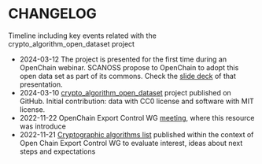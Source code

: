 <!--

SPDX-FileContributor: [Author Name(s)] <[Optional: Email Address(es)]>

SPDX-License-Identifier: CC0-1.0
-->

# CHANGELOG

Timeline including key events related with the crypto_algorithm_open_dataset project

* 2024-03-12 The project is presented for the first time during an OpenChain webinar. SCANOSS propose to OpenChain to adopt this open data set as part of its commons. Check the [slide deck](https://github.com/scanoss/crypto_algorithms_open_dataset/blob/main/docs_crypto_algorithms/presentations-communication/openchain-webinar-scanoss-export-control.pdf) of that presentation.
* 2024-03-10 [crypto_algorithm_open_dataset](https://github.com/scanoss/crypto_algorithms_open_dataset) project published on GitHub. Initial contribution: data with CC0 license and software with MIT license.
* 2022-11-22 OpenChain Export Control WG [meeting](https://www.openchainproject.org/news/2022/11/23/export-control-1-recording), where this resource was introduce
* 2022-11-21 [Cryptographic algorithms list](https://github.com/scanoss/cryptographic_algorithms/) published within the context of Open Chain Export Control WG to evaluate interest, ideas about next steps and expectations


